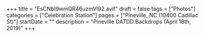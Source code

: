 +++
title = "EsCNbI9wmQR46uzmVl92.avif"
draft = false
tags = ["Photos"]
categories = ["Celebration Station"]
pages = ["Pineville, NC (10400 Cadillac St)"]
startDate = ""
description = "Pineville DATDD Backdrops (April 18th, 2019)"
+++
